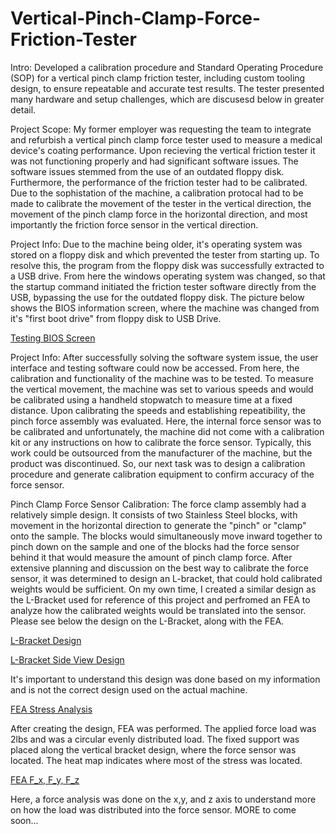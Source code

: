 # Vertical-Pinch-Clamp-Force-Friction-Tester
Intro: Developed a calibration procedure and Standard Operating Procedure (SOP) for a vertical pinch clamp friction tester, including custom tooling design, to ensure repeatable and accurate test results. The tester presented many hardware and setup challenges, which are discusesd below in greater detail.

Project Scope: My former employer was requesting the team to integrate and refurbish a vertical pinch clamp force tester used to measure a medical device's coating performance. Upon recieving the vertical friction tester it was not functioning properly and had significant software issues. The software issues stemmed from the use of an outdated floppy disk. Furthermore, the performance of the friction tester had to be calibrated. Due to the sophistation of the machine, a calibration protocal had to be made to calibrate the movement of the tester in the vertical direction, the movement of the pinch clamp force in the horizontal direction, and most importantly the friction force sensor in the vertical direction. 


Project Info: Due to the machine being older, it's operating system was stored on a floppy disk and which prevented the tester from starting up. To resolve this, the program from the floppy disk was successfully extracted to a USB drive. From here the windows operating system was changed, so that the startup command initiated the friction tester software directly from the USB, bypassing the use for the outdated floppy disk. The picture below shows the BIOS information screen, where the machine was changed from it's "first boot drive" from floppy disk to USB Drive.

[Testing BIOS Screen](https://github.com/Franzvd14/Vertical-Pinch-Clamp-Force-Friction-Tester/blob/main/IMG_6392.jpg)

Project Info: After successfully solving the software system issue, the user interface and testing software could now be accessed. From here, the calibration and functionality of the machine was to be tested. To measure the vertical movement, the machine was set to various speeds and would be calibrated using a handheld stopwatch to measure time at a fixed distance. Upon calibrating the speeds and establishing repeatibility, the pinch force assembly was evaluated. Here, the internal force sensor was to be calibrated and unfortunately, the machine did not come with a calibration kit or any instructions on how to calibrate the force sensor. Typically, this work could be outsourced from the manufacturer of the machine, but the product was discontinued. So, our next task was to design a calibration procedure and generate calibration equipment to confirm accuracy of the force sensor.

Pinch Clamp Force Sensor Calibration: The force clamp assembly had a relatively simple design. It consists of two Stainless Steel blocks, with movement in the horizontal direction to generate the "pinch" or "clamp" onto the sample. The blocks would simultaneously move inward together to pinch down on the sample and one of the blocks had the force sensor behind it that would measure the amount of pinch clamp force. After extensive planning and discussion on the best way to calibrate the force sensor, it was determined to design an L-bracket, that could hold calibrated weights would be sufficient. On my own time, I created a similar design as the L-Bracket used for reference of this project and perfromed an FEA to analyze how the calibrated weights would be translated into the sensor. Please see below the design on the L-Bracket, along with the FEA.

[L-Bracket Design](https://github.com/Franzvd14/Vertical-Pinch-Clamp-Force-Friction-Tester/blob/main/L%20Bracket.pdf)

[L-Bracket Side View Design](https://github.com/Franzvd14/Vertical-Pinch-Clamp-Force-Friction-Tester/blob/main/Screenshot%202025-09-02%20212728.png)

It's important to understand this design was done based on my information and is not the correct design used on the actual machine.

[FEA Stress Analysis](https://github.com/Franzvd14/Vertical-Pinch-Clamp-Force-Friction-Tester/blob/main/Screenshot%202025-08-31%20171741.png)

After creating the design, FEA was performed. The applied force load was 2lbs and was a circular evenly distributed load. The fixed support was placed along the vertical bracket design, where the force sensor was located. The heat map indicates where most of the stress was located.

[FEA F_x, F_y, F_z](https://github.com/Franzvd14/Vertical-Pinch-Clamp-Force-Friction-Tester/blob/main/Screenshot%202025-08-31%20171722.png)

Here, a force analysis was done on the x,y, and z axis to understand more on how the load was distributed into the force sensor. MORE to come soon...

